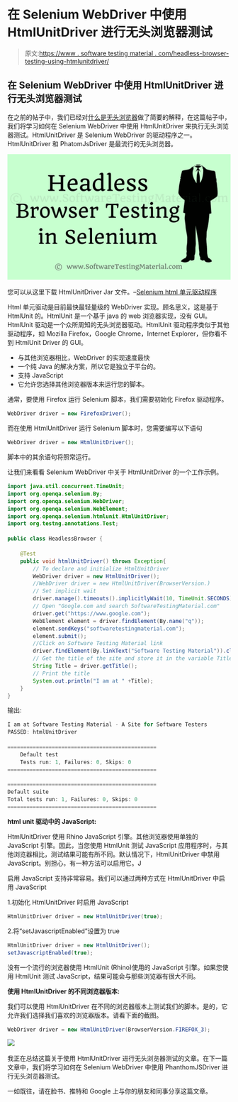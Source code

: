 # 在 Selenium WebDriver 中使用 HtmlUnitDriver 进行无头浏览器测试

> 原文:[https://www . software testing material . com/headless-browser-testing-using-htmlunitdriver/](https://www.softwaretestingmaterial.com/headless-browser-testing-using-htmlunitdriver/)

## 在 Selenium WebDriver 中使用 HtmlUnitDriver 进行无头浏览器测试

在之前的帖子中，我们已经对[什么是无头浏览器](https://www.softwaretestingmaterial.com/headless-browser-testing-using-selenium-webdriver/)做了简要的解释，在这篇帖子中，我们将学习如何在 Selenium WebDriver 中使用 HtmlUnitDriver 来执行无头浏览器测试。HtmlUnitDriver 是 Selenium WebDriver 的驱动程序之一。HtmlUnitDriver 和 PhatomJsDriver 是最流行的无头浏览器。

![Headless Browser Testing using Selenium WebDriver](img/54db87a5f139e05e296969a2522aa5ad.png)

您可以从这里下载 HtmlUnitDriver Jar 文件。–[Selenium html 单元驱动程序](https://repo1.maven.org/maven2/)

Html 单元驱动是目前最快最轻量级的 WebDriver 实现。顾名思义，这是基于 HtmlUnit 的。HtmlUnit 是一个基于 java 的 web 浏览器实现，没有 GUI。HtmlUnit 驱动是一个众所周知的无头浏览器驱动。HtmlUnit 驱动程序类似于其他驱动程序，如 Mozilla Firefox，Google Chrome，Internet Explorer，但你看不到 HtmlUnit Driver 的 GUI。

*   与其他浏览器相比，WebDriver 的实现速度最快
*   一个纯 Java 的解决方案，所以它是独立于平台的。
*   支持 JavaScript
*   它允许您选择其他浏览器版本来运行您的脚本。

通常，要使用 Firefox 运行 Selenium 脚本，我们需要初始化 Firefox 驱动程序。

```java
WebDriver driver = new FirefoxDriver();
```

而在使用 HtmlUnitDriver 运行 Selenium 脚本时，您需要编写以下语句

```java
WebDriver driver = new HtmlUnitDriver();
```

脚本中的其余语句将照常运行。

让我们来看看 Selenium WebDriver 中关于 HtmlUnitDriver 的一个工作示例。

```java
import java.util.concurrent.TimeUnit;
import org.openqa.selenium.By;
import org.openqa.selenium.WebDriver;
import org.openqa.selenium.WebElement;
import org.openqa.selenium.htmlunit.HtmlUnitDriver;
import org.testng.annotations.Test;

public class HeadlessBrowser {

	@Test
	public void htmlUnitDriver() throws Exception{
		// To declare and initialize HtmlUnitDriver
		WebDriver driver = new HtmlUnitDriver();
		//WebDriver driver = new HtmlUnitDriver(BrowserVersion.)
		// Set implicit wait 
		driver.manage().timeouts().implicitlyWait(10, TimeUnit.SECONDS);
		// Open "Google.com and search SoftwareTestingMaterial.com"
		driver.get("https://www.google.com");
		WebElement element = driver.findElement(By.name("q"));
		element.sendKeys("softwaretestingmaterial.com");
		element.submit();
		//Click on Software Testing Material link
		driver.findElement(By.linkText("Software Testing Material")).click();
		// Get the title of the site and store it in the variable Title
		String Title = driver.getTitle();
		// Print the title
		System.out.println("I am at " +Title);
	}
}
```

输出:

```java
I am at Software Testing Material - A Site for Software Testers
PASSED: htmlUnitDriver

===============================================
    Default test
    Tests run: 1, Failures: 0, Skips: 0
===============================================

===============================================
Default suite
Total tests run: 1, Failures: 0, Skips: 0
===============================================
```

**html unit 驱动中的 JavaScript:**

HtmlUnitDriver 使用 Rhino JavaScript 引擎。其他浏览器使用单独的 JavaScript 引擎。因此，当您使用 HtmlUnit 测试 JavaScript 应用程序时，与其他浏览器相比，测试结果可能有所不同。默认情况下，HtmlUnitDriver 中禁用 JavaScript。别担心，有一种方法可以启用它。J

启用 JavaScript 支持非常容易。我们可以通过两种方式在 HtmlUnitDriver 中启用 JavaScript

1.初始化 HtmlUnitDriver 时启用 JavaScript

```java
HtmlUnitDriver driver = new HtmlUnitDriver(true);
```

2.将“setJavascriptEnabled”设置为 true

```java
HtmlUnitDriver driver = new HtmlUnitDriver();
setJavascriptEnabled(true);
```

没有一个流行的浏览器使用 HtmlUnit (Rhino)使用的 JavaScript 引擎。如果您使用 HtmlUnit 测试 JavaScript，结果可能会与那些浏览器有很大不同。

**使用 HtmlUnitDriver 的不同浏览器版本:**

我们可以使用 HtmlUnitDriver 在不同的浏览器版本上测试我们的脚本。是的，它允许我们选择我们喜欢的浏览器版本。请看下面的截图。

```java
WebDriver driver = new HtmlUnitDriver(BrowserVersion.FIREFOX_3);
```

![](img/159200ded093f8f2055242c3fd6ba4ce.png)

我正在总结这篇关于使用 HtmlUnitDriver 进行无头浏览器测试的文章。在下一篇文章中，我们将学习如何在 Selenium WebDriver 中使用 PhanthomJSDriver 进行无头浏览器测试。

一如既往，请在脸书、推特和 Google 上与你的朋友和同事分享这篇文章。